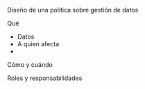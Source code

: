 Diseño de una política sobre gestión de datos

Qué
- Datos
- A quien afecta
- 
Cómo y cuándo

Roles y responsabilidades
